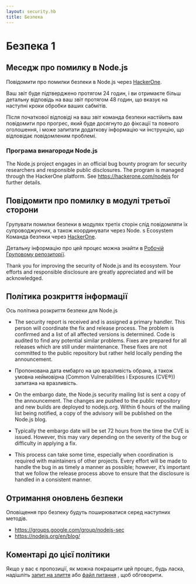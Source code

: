```yaml
---
layout: security.hb
title: Безпека
---
```


# Безпека 1

## Меседж про помилку в Node.js

Повідомити про помилки безпеки в Node.js через [HackerOne](https://hackerone.com/nodejs).

Ваш звіт буде підтверджено протягом 24 годин, і ви отримаєте більш детальну відповідь на ваш звіт протягом 48 годин, що вказує на наступні кроки обробки ваших сабмітів.

Після початкової відповіді на ваш звіт команда безпеки настійить вам повідомити про прогрес, який буде досягнуто до фіксації та повного оголошення, і може запитати додаткову інформацію чи інструкцію, що відповідає повідомленим проблемі.

### Програма винагороди Node.js

The Node.js project engages in an official bug bounty program for security researchers and responsible public disclosures. The program is managed through the HackerOne platform. See <https://hackerone.com/nodejs> for further details.

## Повідомити про помилку в модулі третьої сторони

Групувати помилки безпеки в модулях третіх сторін слід повідомляти їх супроводжуючих, а також координувати через Node. s Ecosystem Команда безпеки через [HackerOne](https://hackerone.com/nodejs-ecosystem).

Детальну інформацію про цей процес можна знайти в [Робочій Груповому репозиторії](https://github.com/nodejs/security-wg/blob/master/processes/third_party_vuln_process.md).

Thank you for improving the security of Node.js and its ecosystem. Your efforts and responsible disclosure are greatly appreciated and will be acknowledged.

## Політика розкриття інформації

Ось політика розкриття безпеки для Node.js

* The security report is received and is assigned a primary handler. This person will coordinate the fix and release process. The problem is confirmed and a list of all affected versions is determined. Code is audited to find any potential similar problems. Fixes are prepared for all releases which are still under maintenance. These fixes are not committed to the public repository but rather held locally pending the announcement.

* Пропонована дата ембарго на цю вразливість обрана, а також умовна неймовірна (Common Vulnerabilities і Exposures (CVE®)) запитана на вразливість.

* On the embargo date, the Node.js security mailing list is sent a copy of the announcement. The changes are pushed to the public repository and new builds are deployed to nodejs.org. Within 6 hours of the mailing list being notified, a copy of the advisory will be published on the Node.js blog.

* Typically the embargo date will be set 72 hours from the time the CVE is issued. However, this may vary depending on the severity of the bug or difficulty in applying a fix.

* This process can take some time, especially when coordination is required with maintainers of other projects. Every effort will be made to handle the bug in as timely a manner as possible; however, it’s important that we follow the release process above to ensure that the disclosure is handled in a consistent manner.

## Отримання оновлень безпеки

Оповіщення про безпеку будуть поширюватися серед наступних методів.

* <https://groups.google.com/group/nodejs-sec>
* <https://nodejs.org/en/blog/>

## Коментарі до цієї політики

Якщо у вас є пропозиції, як можна покращити цей процес, будь ласка, надішліть [запит на злиття](https://github.com/nodejs/nodejs.org) або [файл питання](https://github.com/nodejs/security-wg/issues/new) , щоб обговорити.
